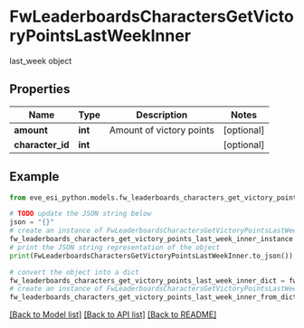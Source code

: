 # FwLeaderboardsCharactersGetVictoryPointsLastWeekInner

last_week object

## Properties

Name | Type | Description | Notes
------------ | ------------- | ------------- | -------------
**amount** | **int** | Amount of victory points | [optional] 
**character_id** | **int** |  | [optional] 

## Example

```python
from eve_esi_python.models.fw_leaderboards_characters_get_victory_points_last_week_inner import FwLeaderboardsCharactersGetVictoryPointsLastWeekInner

# TODO update the JSON string below
json = "{}"
# create an instance of FwLeaderboardsCharactersGetVictoryPointsLastWeekInner from a JSON string
fw_leaderboards_characters_get_victory_points_last_week_inner_instance = FwLeaderboardsCharactersGetVictoryPointsLastWeekInner.from_json(json)
# print the JSON string representation of the object
print(FwLeaderboardsCharactersGetVictoryPointsLastWeekInner.to_json())

# convert the object into a dict
fw_leaderboards_characters_get_victory_points_last_week_inner_dict = fw_leaderboards_characters_get_victory_points_last_week_inner_instance.to_dict()
# create an instance of FwLeaderboardsCharactersGetVictoryPointsLastWeekInner from a dict
fw_leaderboards_characters_get_victory_points_last_week_inner_from_dict = FwLeaderboardsCharactersGetVictoryPointsLastWeekInner.from_dict(fw_leaderboards_characters_get_victory_points_last_week_inner_dict)
```
[[Back to Model list]](../README.md#documentation-for-models) [[Back to API list]](../README.md#documentation-for-api-endpoints) [[Back to README]](../README.md)


